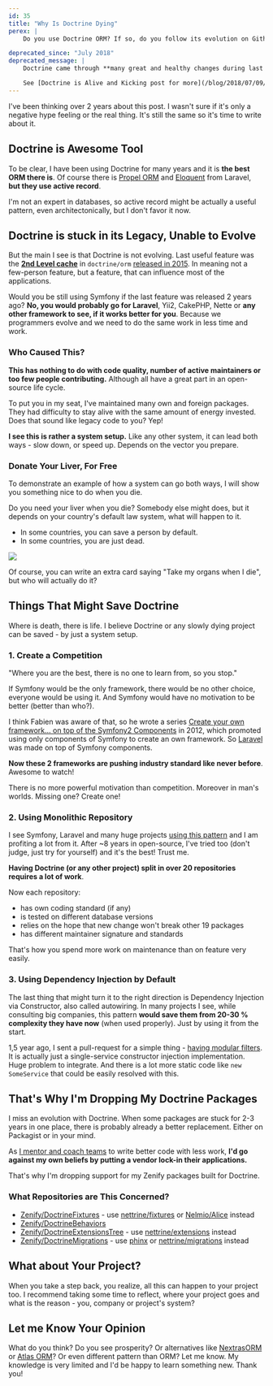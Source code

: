 ```yaml
---
id: 35
title: "Why Is Doctrine Dying"
perex: |
    Do you use Doctrine ORM? If so, do you follow its evolution on Github? Symfony is evolving, Laravel is evolving, Nette is evolving, the world is evolving... Doctrine not. Today I will show you 3 reasons why.

deprecated_since: "July 2018"
deprecated_message: |
    Doctrine came through **many great and healthy changes during last ~18 months**, so this statement is no longer true.

    See [Doctrine is Alive and Kicking post for more](/blog/2018/07/09/6-reasons-why-doctrine-is-alive-and-kicking/).
---
```


I've been thinking over 2 years about this post. I wasn't sure if it's only a negative hype feeling or the real thing. It's still the same so it's time to write about it.

## Doctrine is Awesome Tool

To be clear, I have been using Doctrine for many years and it is **the best ORM there is**. Of course there is [Propel ORM](http://propelorm.org) and [Eloquent](https://laravel.com/docs/eloquent) from Laravel,
**but they use active record**.

I'm not an expert in databases, so active record might be actually a useful pattern, even architectonically, but I don't favor it now.

## Doctrine is stuck in its Legacy, Unable to Evolve

But the main I see is that Doctrine is not evolving. Last useful feature was the **[2nd Level cache](http://docs.doctrine-project.org/projects/doctrine-orm/en/latest/reference/second-level-cache.html)** in `doctrine/orm` [released in 2015](https://github.com/doctrine/doctrine2/releases/tag/v2.5.0). In meaning not a few-person feature, but a feature, that can influence most of the applications.

Would you be still using Symfony if the last feature was released 2 years ago? **No, you would probably go for Laravel**, Yii2, CakePHP, Nette or **any other framework to see, if it works better for you**. Because we programmers evolve and we need to do the same work in less time and work.


### Who Caused This?

**This has nothing to do with code quality, number of active maintainers or too few people contributing.** Although all have a great part in an open-source life cycle.

To put you in my seat, I've maintained many own and foreign packages. They had difficulty to stay alive with the same amount of energy invested. Does that sound like legacy code to you? Yep!

**I see this is rather a system setup.** Like any other system, it can lead both ways - slow down, or speed up. Depends on the vector you prepare.


### Donate Your Liver, For Free

To demonstrate an example of how a system can go both ways, I will show you something nice to do when you die.

Do you need your liver when you die? Somebody else might does, but it depends on your country's default law system, what will happen to it.

- In some countries, you can save a person by default.
- In some countries, you are just dead.

<div class="text-center">
    <img src="/assets/images/posts/2017/dying-doctrine/organ-donation.jpg" class="img-thumbnail">
</div>

Of course, you can write an extra card saying "Take my organs when I die", but who will actually do it?

## Things That Might Save Doctrine

Where is death, there is life. I believe Doctrine or any slowly dying project can be saved - by just a system setup.


### 1. Create a Competition

"Where you are the best, there is no one to learn from, so you stop."

If Symfony would be the only framework, there would be no other choice, everyone would be using it. And Symfony would have no motivation to be better (better than who?).

I think Fabien was aware of that, so he wrote a series [Create your own framework... on top of the Symfony2 Components](http://fabien.potencier.org/create-your-own-framework-on-top-of-the-symfony2-components-part-1.html) in 2012, which promoted using only components of Symfony to create an own framework. So [Laravel](https://laravel.com) was made on top of Symfony components.

**Now these 2 frameworks are pushing industry standard like never before**. Awesome to watch!

There is no more powerful motivation than competition. Moreover in man's worlds. Missing one? Create one!

### 2. Using Monolithic Repository

I see Symfony, Laravel and many huge projects [using this pattern](/blog/2017/01/31/how-monolithic-repository-in-open-source-saved-my-laziness/) and I am profiting a lot from it. After ~8 years in open-source, I've tried too (don't judge, just try for yourself) and it's the best! Trust me.

**Having Doctrine (or any other project) split in over 20 repositories requires a lot of work**.

Now each repository:

- has own coding standard (if any)
- is tested on different database versions
- relies on the hope that new change won't break other 19 packages
- has different maintainer signature and standards

That's how you spend more work on maintenance than on feature very easily.

### 3. Using Dependency Injection by Default

The last thing that might turn it to the right direction is Dependency Injection via Constructor, also called autowiring.
In many projects I see, while consulting big companies, this pattern **would save them from 20-30 % complexity they have now** (when used properly). Just by using it from the start.

1,5 year ago, I sent a pull-request for a simple thing - [having modular filters](https://github.com/doctrine/doctrine2/pull/1453). It is actually just a single-service constructor injection implementation. Huge problem to integrate. And there is a lot more static code like `new SomeService` that could be easily resolved with this.

## That's Why I'm Dropping My Doctrine Packages

I miss an evolution with Doctrine. When some packages are stuck for 2-3 years in one place, there is probably already a better replacement. Either on Packagist or in your mind.

As [I mentor and coach teams](/mission) to write better code with less work, **I'd go against my own beliefs by putting a vendor lock-in their applications.**

That's why I'm dropping support for my Zenify packages built for Doctrine.

### What Repositories are This Concerned?

- [Zenify/DoctrineFixtures](https://github.com/Zenify/DoctrineFixtures) - use [nettrine/fixtures](https://github.com/nettrine/fixtures) or [Nelmio/Alice](https://github.com/nelmio/alice) instead
- [Zenify/DoctrineBehaviors](https://github.com/Zenify/DoctrineBehaviors)
- [Zenify/DoctrineExtensionsTree](https://github.com/Zenify/DoctrineExtensionsTree) - use [nettrine/extensions](https://github.com/nettrine/extensions) instead
- [Zenify/DoctrineMigrations](https://github.com/Zenify/DoctrineMigrations) - use [phinx](https://github.com/robmorgan/phinx) or [nettrine/migrations](https://github.com/nettrine/migrations) instead

## What about Your Project?

When you take a step back, you realize, all this can happen to your project too.
I recommend taking some time to reflect, where your project goes and what is the reason - you, company or project's system?

## Let me Know Your Opinion

What do you think? Do you see prosperity? Or alternatives like [NextrasORM](https://github.com/nextras/orm) or [Atlas ORM](https://github.com/atlasphp/Atlas.Orm)? Or even different pattern than ORM?
Let me know. My knowledge is very limited and I'd be happy to learn something new. Thank you!
